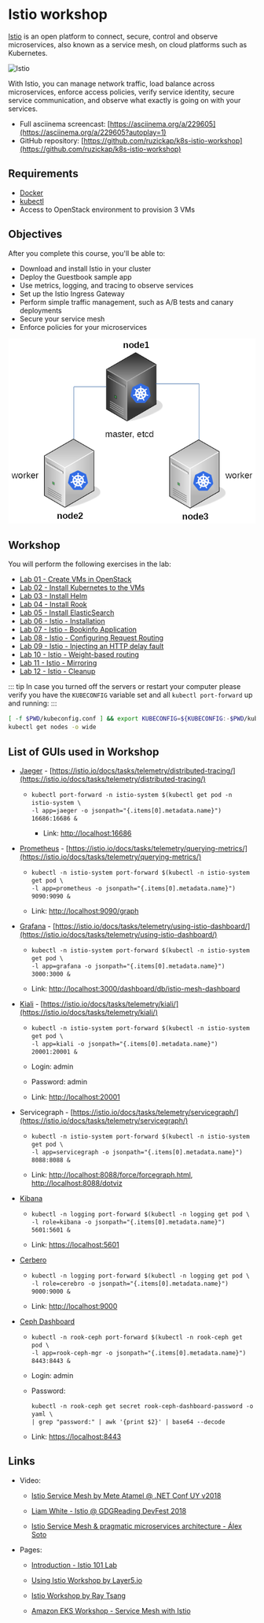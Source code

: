 # Istio workshop

[Istio](https://istio.io/) is an open platform to connect, secure, control
and observe microservices, also known as a service mesh, on cloud platforms
such as Kubernetes.

![Istio](https://www.vectorlogo.zone/logos/istioio/istioio-ar21.svg "Istio")

With Istio, you can manage network traffic, load balance across microservices,
enforce access policies, verify service identity, secure service communication,
and observe what exactly is going on with your services.

* Full asciinema screencast: [https://asciinema.org/a/229605](https://asciinema.org/a/229605?autoplay=1)
* GitHub repository: [https://github.com/ruzickap/k8s-istio-workshop](https://github.com/ruzickap/k8s-istio-workshop)

## Requirements

* [Docker](https://www.docker.com/)
* [kubectl](https://kubernetes.io/docs/reference/kubectl/)
* Access to OpenStack environment to provision 3 VMs

## Objectives

After you complete this course, you'll be able to:

* Download and install Istio in your cluster
* Deploy the Guestbook sample app
* Use metrics, logging, and tracing to observe services
* Set up the Istio Ingress Gateway
* Perform simple traffic management, such as A/B tests and canary deployments
* Secure your service mesh
* Enforce policies for your microservices

![Lab diagram](./lab-02/kubeadm_diagram.png "Lab diagram")

## Workshop

You will perform the following exercises in the lab:

* [Lab 01 - Create VMs in OpenStack](lab-01/README.md)
* [Lab 02 - Install Kubernetes to the VMs](lab-02/README.md)
* [Lab 03 - Install Helm](lab-03/README.md)
* [Lab 04 - Install Rook](lab-04/README.md)
* [Lab 05 - Install ElasticSearch](lab-05/README.md)
* [Lab 06 - Istio - Installation](lab-06/README.md)
* [Lab 07 - Istio - Bookinfo Application](lab-07/README.md)
* [Lab 08 - Istio - Configuring Request Routing](lab-08/README.md)
* [Lab 09 - Istio - Injecting an HTTP delay fault](lab-09/README.md)
* [Lab 10 - Istio - Weight-based routing](lab-10/README.md)
* [Lab 11 - Istio - Mirroring](lab-11/README.md)
* [Lab 12 - Istio - Cleanup](lab-12/README.md)

::: tip
In case you turned off the servers or restart your computer please verify you
have the `KUBECONFIG` variable set and all `kubectl port-forward` up and running:
:::

```bash
[ -f $PWD/kubeconfig.conf ] && export KUBECONFIG=${KUBECONFIG:-$PWD/kubeconfig.conf}
kubectl get nodes -o wide
```

## List of GUIs used in Workshop

* [Jaeger](https://www.jaegertracing.io/) - [https://istio.io/docs/tasks/telemetry/distributed-tracing/](https://istio.io/docs/tasks/telemetry/distributed-tracing/)

  * ```shell
    kubectl port-forward -n istio-system $(kubectl get pod -n istio-system \
    -l app=jaeger -o jsonpath="{.items[0].metadata.name}") 16686:16686 &
    ```

    * Link: [http://localhost:16686](http://localhost:16686)

* [Prometheus](https://prometheus.io/) - [https://istio.io/docs/tasks/telemetry/querying-metrics/](https://istio.io/docs/tasks/telemetry/querying-metrics/)

  * ```shell
    kubectl -n istio-system port-forward $(kubectl -n istio-system get pod \
    -l app=prometheus -o jsonpath="{.items[0].metadata.name}") 9090:9090 &
    ```

  * Link: [http://localhost:9090/graph](http://localhost:9090/graph)

* [Grafana](https://grafana.com/) - [https://istio.io/docs/tasks/telemetry/using-istio-dashboard/](https://istio.io/docs/tasks/telemetry/using-istio-dashboard/)

  * ```shell
    kubectl -n istio-system port-forward $(kubectl -n istio-system get pod \
    -l app=grafana -o jsonpath="{.items[0].metadata.name}") 3000:3000 &
    ```

  * Link: [http://localhost:3000/dashboard/db/istio-mesh-dashboard](http://localhost:3000/dashboard/db/istio-mesh-dashboard)

* [Kiali](https://www.kiali.io/) - [https://istio.io/docs/tasks/telemetry/kiali/](https://istio.io/docs/tasks/telemetry/kiali/)

  * ```shell
    kubectl -n istio-system port-forward $(kubectl -n istio-system get pod \
    -l app=kiali -o jsonpath="{.items[0].metadata.name}") 20001:20001 &
    ```

  * Login: admin

  * Password: admin

  * Link: [http://localhost:20001](http://localhost:20001)

* Servicegraph - [https://istio.io/docs/tasks/telemetry/servicegraph/](https://istio.io/docs/tasks/telemetry/servicegraph/)

  * ```shell
    kubectl -n istio-system port-forward $(kubectl -n istio-system get pod \
    -l app=servicegraph -o jsonpath="{.items[0].metadata.name}") 8088:8088 &
    ```

  * Link: [http://localhost:8088/force/forcegraph.html](http://localhost:8088/force/forcegraph.html),
    [http://localhost:8088/dotviz](http://localhost:8088/dotviz)

* [Kibana](https://www.elastic.co/products/kibana)

  * ```shell
    kubectl -n logging port-forward $(kubectl -n logging get pod \
    -l role=kibana -o jsonpath="{.items[0].metadata.name}") 5601:5601 &
    ```

  * Link: [https://localhost:5601](https://localhost:5601)

* [Cerbero](https://github.com/lmenezes/cerebro)

  * ```shell
    kubectl -n logging port-forward $(kubectl -n logging get pod \
    -l role=cerebro -o jsonpath="{.items[0].metadata.name}") 9000:9000 &
    ```

  * Link: [http://localhost:9000](http://localhost:9000)

* [Ceph Dashboard](http://docs.ceph.com/docs/mimic/mgr/dashboard/)

  * ```shell
    kubectl -n rook-ceph port-forward $(kubectl -n rook-ceph get pod \
    -l app=rook-ceph-mgr -o jsonpath="{.items[0].metadata.name}") 8443:8443 &
    ```

  * Login: admin

  * Password:

    ```shell
    kubectl -n rook-ceph get secret rook-ceph-dashboard-password -o yaml \
    | grep "password:" | awk '{print $2}' | base64 --decode
    ```

  * Link: [https://localhost:8443](https://localhost:8443)

## Links

* Video:

  * [Istio Service Mesh by Mete Atamel @ .NET Conf UY v2018](https://www.youtube.com/watch?v=sh0F7FMFVSI)

  * [Liam White - Istio @ GDGReading DevFest 2018](https://www.youtube.com/watch?v=RVScqW8_liw)

  * [Istio Service Mesh & pragmatic microservices architecture - Álex Soto](https://www.youtube.com/watch?v=OAW5rbttic0)

* Pages:

  * [Introduction - Istio 101 Lab](https://istio101.gitbook.io/lab/workshop/)

  * [Using Istio Workshop by Layer5.io](https://github.com/leecalcote/istio-service-mesh-workshop)

  * [Istio Workshop by Ray Tsang](https://github.com/retroryan/istio-workshop)

  * [Amazon EKS Workshop - Service Mesh with Istio](https://eksworkshop.com/servicemesh/)
